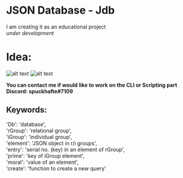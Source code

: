 # JSON Database - Jdb
I am creating it as an educational project <br>
*under development*

# Idea:
![alt text](https://cdn.discordapp.com/attachments/884143949911031908/938518207541674064/unknown.png)
![alt text](https://cdn.discordapp.com/attachments/884143949911031908/938518767565172796/unknown.png)

**You can contact me if would like to work on the CLI or Scripting part**<br>
**Discord: spuckhafte#7109**

## Keywords:
'Db': 'database',<br>
'rGroup': 'relational group',<br>
'iGroup': 'individual group',<br>
'element': 'JSON object in r/i groups',<br>
'entry': 'serial no. (key) in an element of rGroup',<br>
'prime': 'key of iGroup element',<br>
'moral': 'value of an element',<br>
'create': 'function to create a new query'
